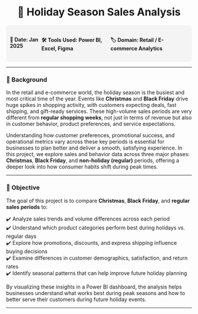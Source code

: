 <h1 align="center">🎄 Holiday Season Sales Analysis</h1>

<div style="display: flex; justify-content: space-between; padding: 10px; background-color: #f4f4f4; border-radius: 8px;">
  <h4>📅 Date: Jan 2025</h4>
  <h4>🛠️ Tools Used: Power BI, Excel, Figma</h4>
  <h4>🏷️ Domain: Retail / E-commerce Analytics</h4>
</div>

---

### 📌 Background

In the retail and e-commerce world, the holiday season is the busiest and most critical time of the year. Events like **Christmas** and **Black Friday** drive huge spikes in shopping activity, with customers expecting deals, fast shipping, and gift-ready services. These high-volume sales periods are very different from **regular shopping weeks**, not just in terms of revenue but also in customer behavior, product preferences, and service expectations.

Understanding how customer preferences, promotional success, and operational metrics vary across these key periods is essential for businesses to plan better and deliver a smooth, satisfying experience. In this project, we explore sales and behavior data across three major phases: **Christmas**, **Black Friday**, and **non-holiday (regular)** periods, offering a deeper look into how consumer habits shift during peak times.

---

### 🎯 Objective

The goal of this project is to compare **Christmas**, **Black Friday**, and **regular sales periods** to:

✔️ Analyze sales trends and volume differences across each period  
✔️ Understand which product categories perform best during holidays vs. regular days  
✔️ Explore how promotions, discounts, and express shipping influence buying decisions  
✔️ Examine differences in customer demographics, satisfaction, and return rates  
✔️ Identify seasonal patterns that can help improve future holiday planning

By visualizing these insights in a Power BI dashboard, the analysis helps businesses understand what works best during peak seasons and how to better serve their customers during future holiday events.

---
